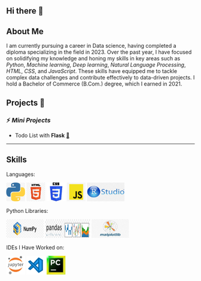 ## Hi there 👋

## About Me
I am currently pursuing a career in Data science, having completed a diploma specializing in the field in 2023. Over the past year, I have focused on solidifying my knowledge and honing my skills in key areas such as *Python*, *Machine learning*, *Deep learning*, *Natural Language Processing*, *HTML*, *CSS*, and *JavaScript*. These skills have equipped me to tackle complex data challenges and contribute effectively to data-driven projects. I hold a Bachelor of Commerce (B.Com.) degree, which I earned in 2021.

## Projects 📂
### ⚡ *Mini Projects*

-  Todo List with **Flask** [🔰](https://github.com/Har8899/Todo-app-with-Flask)
  -------------------------------------------------------
  ## Skills


Languages:

<img src="Languages/python.png" width="50" height="50"/>  <img src="Languages/Html.png" width="50" height="50"/>   <img src="Languages/CSS.jpg" width="50" height="50"/>   <img src="Languages/javascript.png" width="50" height="50"/>   <img src="Languages/R.jpeg" width="100" height="50"/>

Python Libraries:

<img src="library/numpy.png" width="100" height="50"/>  <img src="library/pandas.png" width="120" height="50"/> <img src="library/matplotlib.jpeg" width="100" height="50"/>
  
IDEs I Have Worked on: 

<img src="IDE/jupyternotebook.jpeg" width="50" height="50"/>  <img src="IDE/vsscode.png" width="50" height="50"/>  <img src="IDE/pycharm.jpeg" width="50" height="50"/> 


  

